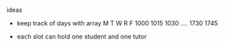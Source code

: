 ideas
  - keep track of days with array
          M  T  W  R  F
	 1000
	 1015
	 1030
	 ....
	 1730
	 1745
  
  - each slot can hold one student and one tutor
   
